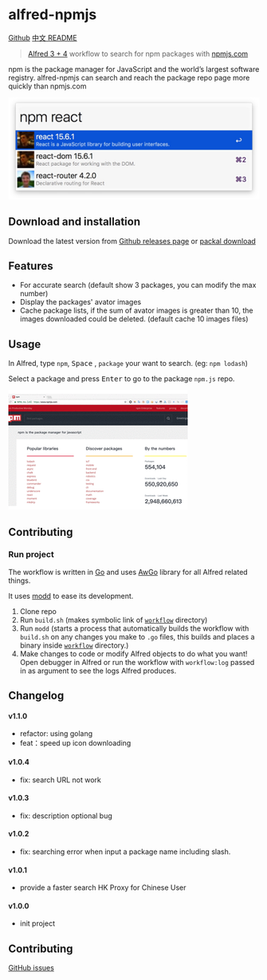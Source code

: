 # alfred-npmjs

[Github](https://github.com/ycjcl868/alfred-npmjs)
[中文 README](README-zh_CN.md)

> [Alfred 3 + 4](https://www.alfredapp.com) workflow to search for npm packages with [npmjs.com](https://www.npmjs.com/)

npm is the package manager for JavaScript and the world’s largest software registry. alfred-npmjs can search and reach the package repo page more quickly than npmjs.com

![](https://raw.githubusercontent.com/ycjcl868/alfred-npmjs/gh-pages/images/snapshot.png)

## Download and installation
Download the latest version from [Github releases page](https://github.com/ycjcl868/alfred-npmjs/releases/latest) or [packal download](http://www.packal.org/workflow/npmsearch)

## Features
- For accurate search (default show 3 packages, you can modify the max number)
- Display the packages' avator images
- Cache package lists, if the sum of avator images is greater than 10, the images downloaded could be deleted. (default cache 10 images files)

## Usage
In Alfred, type `npm`, <kbd>Space</kbd> , `package` your want to search. (eg: `npm lodash`)

Select a package and press <kbd>Enter</kbd> to go to the package `npm.js` repo.

![](https://raw.githubusercontent.com/ycjcl868/alfred-npmjs/gh-pages/images/usage.gif)

## Contributing

### Run project

The workflow is written in [Go](https://golang.org/) and uses [AwGo](https://github.com/deanishe/awgo) library for all Alfred related things.

It uses [modd](https://github.com/cortesi/modd) to ease its development.

1. Clone repo
2. Run `build.sh` (makes symbolic link of [`workflow`](workflow) directory)
3. Run `modd` (starts a process that automatically builds the workflow with `build.sh` on any changes you make to `.go` files, this builds and places a binary inside [`workflow`](workflow) directory.)
4. Make changes to code or modify Alfred objects to do what you want! Open debugger in Alfred or run the workflow with `workflow:log` passed in as argument to see the logs Alfred produces.

## Changelog

#### v1.1.0
- refactor: using golang
- feat：speed up icon downloading

#### v1.0.4
- fix: search URL not work
#### v1.0.3
- fix: description optional bug

#### v1.0.2
- fix: searching error when input a package name including slash.

#### v1.0.1
- provide a faster search HK Proxy for Chinese User

#### v1.0.0
- init project

## Contributing
[GitHub issues](https://github.com/ycjcl868/alfred-npmjs/issues)
